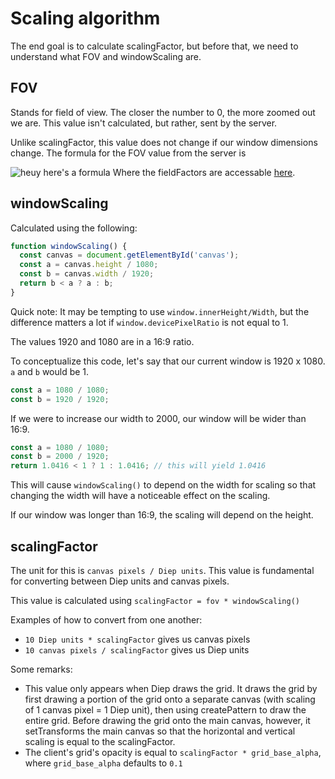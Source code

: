 # Scaling algorithm

The end goal is to calculate scalingFactor, but before that, we need to understand what FOV and windowScaling are.

## FOV
Stands for field of view. The closer the number to 0, the more zoomed out we are. This value isn't calculated, but rather, sent by the server.

Unlike scalingFactor, this value does not change if our window dimensions change. The formula for the FOV value from the server is

![heuy here's a formula](https://i.imgur.com/7WTK85p.png)
Where the fieldFactors are accessable [here](/extras/tankdefs.js).

## windowScaling

Calculated using the following:
```js
function windowScaling() {
  const canvas = document.getElementById('canvas');
  const a = canvas.height / 1080;
  const b = canvas.width / 1920;
  return b < a ? a : b;
}
```

Quick note: It may be tempting to use `window.innerHeight/Width`, but the difference matters a lot if `window.devicePixelRatio` is not equal to 1.

The values 1920 and 1080 are in a 16:9 ratio.

To conceptualize this code, let's say that our current window is 1920 x 1080. `a` and `b` would be 1.
```js
const a = 1080 / 1080;
const b = 1920 / 1920;
```
If we were to increase our width to 2000, our window will be wider than 16:9.
```js
const a = 1080 / 1080;
const b = 2000 / 1920;
return 1.0416 < 1 ? 1 : 1.0416; // this will yield 1.0416
```
This will cause `windowScaling()` to depend on the width for scaling so that changing the width will have a noticeable effect on the scaling.

If our window was longer than 16:9, the scaling will depend on the height.

## scalingFactor

The unit for this is `canvas pixels / Diep units`. This value is fundamental for converting between Diep units and canvas pixels.

This value is calculated using `scalingFactor = fov * windowScaling()`

Examples of how to convert from one another:
- `10 Diep units * scalingFactor` gives us canvas pixels
- `10 canvas pixels / scalingFactor` gives us Diep units

Some remarks:
- This value only appears when Diep draws the grid. It draws the grid by first drawing a portion of the grid onto a separate canvas (with scaling of 1 canvas pixel = 1 Diep unit), then using createPattern to draw the entire grid. Before drawing the grid onto the main canvas, however, it setTransforms the main canvas so that the horizontal and vertical scaling is equal to the scalingFactor. 
- The client's grid's opacity is equal to `scalingFactor * grid_base_alpha`, where `grid_base_alpha` defaults to `0.1`
